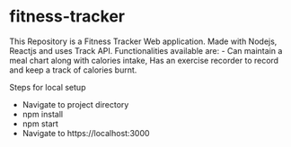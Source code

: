 # fitness-tracker
This Repository is a Fitness Tracker Web application. Made with Nodejs, Reactjs and uses Track API. Functionalities available are: - Can maintain a meal chart along with calories intake, Has an exercise recorder to record and keep a track of calories burnt.

Steps for local setup

- Navigate to project directory
- npm install
- npm start
- Navigate to https://localhost:3000